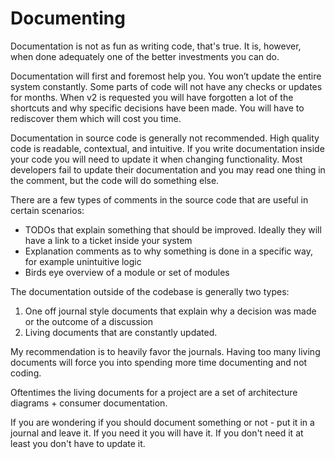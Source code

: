 # Documenting

Documentation is not as fun as writing code, that's true. It is, however, when done adequately one of the better investments you can do.

Documentation will first and foremost help you. You won’t update the entire system constantly. Some parts of code will not have any checks or updates for months. When v2 is requested you will have forgotten a lot of the shortcuts and why specific decisions have been made. You will have to rediscover them which will cost you time.

Documentation in source code is generally not recommended. High quality code is readable, contextual, and intuitive. If you write documentation inside your code you will need to update it when changing functionality. Most developers fail to update their documentation and you may read one thing in the comment, but the code will do something else.

There are a few types of comments in the source code that are useful in certain scenarios:

* TODOs that explain something that should be improved. Ideally they will have a link to a ticket inside your system
* Explanation comments as to why something is done in a specific way, for example unintuitive logic
* Birds eye overview of a module or set of modules

The documentation outside of the codebase is generally two types:

1. One off journal style documents that explain why a decision was made or the outcome of a discussion
2. Living documents that are constantly updated.

My recommendation is to heavily favor the journals. Having too many living documents will force you into spending more time documenting and not coding.

Oftentimes the living documents for a project are a set of architecture diagrams + consumer documentation.

If you are wondering if you should document something or not - put it in a journal and leave it. If you need it you will have it. If you don't need it at least you don't have to update it.
